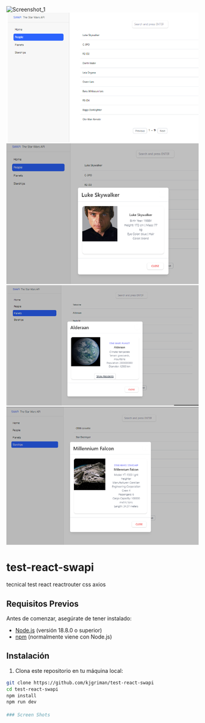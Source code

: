 ![Screenshot_1](https://github.com/kjgriman/test-react-swapi/assets/29762514/3d473be7-07f6-48c1-a418-93521d7d29c0)
![Screenshot_2](https://github.com/kjgriman/test-react-swapi/blob/master/public/Screenshot_2.png)
![Screenshot_3](https://github.com/kjgriman/test-react-swapi/blob/master/public/Screenshot_3.png )
![Screenshot_4](https://github.com/kjgriman/test-react-swapi/blob/master/public/Screenshot_4.png )
![Screenshot_5](https://github.com/kjgriman/test-react-swapi/blob/master/public/Screenshot_5.png )

# test-react-swapi
tecnical test react reactrouter css axios

## Requisitos Previos

Antes de comenzar, asegúrate de tener instalado:

- [Node.js](https://nodejs.org/) (versión 18.8.0 o superior)
- [npm](https://www.npmjs.com/) (normalmente viene con Node.js)

## Instalación

1. Clona este repositorio en tu máquina local:

```bash
git clone https://github.com/kjgriman/test-react-swapi
cd test-react-swapi
npm install
npm run dev

### Screen Shots









